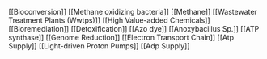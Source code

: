 [[Bioconversion]]
[[Methane oxidizing bacteria]]
[[Methane]]
[[Wastewater Treatment Plants (Wwtps)]]
[[High Value-added Chemicals]]
[[Bioremediation]]
[[Detoxification]]
[[Azo dye]]
[[Anoxybacillus Sp.]]
[[ATP synthase]]
[[Genome Reduction]]
[[Electron Transport Chain]]
[[Atp Supply]]
[[Light-driven Proton Pumps]]
[[Adp Supply]]
